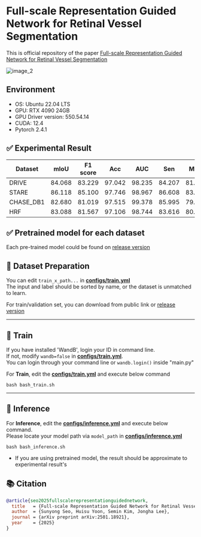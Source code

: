 # Full-scale Representation Guided Network for Retinal Vessel Segmentation
This is official repository of the paper [Full-scale Representation Guided Network for Retinal Vessel Segmentation](https://arxiv.org/abs/2501.18921)

![image_2](images/Qualitative_evaluation.png)

## Environment

- OS: Ubuntu 22.04 LTS
- GPU: RTX 4090 24GB
- GPU Driver version: 550.54.14
- CUDA: 12.4
- Pytorch 2.4.1

## ✅ Experimental Result

|Dataset|mIoU|F1 score|Acc|AUC|Sen|MCC
|---|---|---|---|---|---|---|
|DRIVE|84.068|83.229|97.042|98.235|84.207|81.731|
|STARE|86.118|85.100|97.746|98.967|86.608|83.958|
|CHASE_DB1|82.680|81.019|97.515|99.378|85.995|79.889|
|HRF|83.088|81.567|97.106|98.744|83.616|80.121|


## ✅ Pretrained model for each dataset
Each pre-trained model could be found on [release version](https://github.com/ZombaSY/FSG-Net-pytorch/releases/tag/1.1.0)


## 🧻 Dataset Preparation
You can edit `train_x_path...` in [<b>configs/train.yml</b>](configs/train.yml) <br>
The input and label should be sorted by name, or the dataset is unmatched to learn.

For train/validation set, you can download from public link or [release version](https://github.com/ZombaSY/FSG-Net-pytorch/releases/tag/1.1.0)

---

## 🚄 Train

If you have installed 'WandB', login your ID in command line.<br>
If not, modify `wandb=false` in [<b>configs/train.yml</b>](configs/train.yml).<br>
You can login through your command line or `wandb.login()` inside "main.py"

For <b>Train</b>, edit the [<b>configs/train.yml</b>](configs/train.yml) and execute below command
```
bash bash_train.sh
```

---

## 🛴 Inference

For <b>Inference</b>, edit the [<b>configs/inference.yml</b>](configs/inference.yml) and execute below command. <br>
Please locate your model path via `model_path` in [<b>configs/inference.yml</b>](configs/inference.yml)</b>
```
bash bash_inference.sh
```

- If you are using pretrained model, the result should be approximate to experimental result's

## 📚 Citation
```bibtex
@article{seo2025fullscalerepresentationguidednetwork,
  title   = {Full-scale Representation Guided Network for Retinal Vessel Segmentation},
  author  = {Sunyong Seo, Huisu Yoon, Semin Kim, Jongha Lee},
  journal = {arXiv preprint arXiv:2501.18921},
  year    = {2025}
}
```
